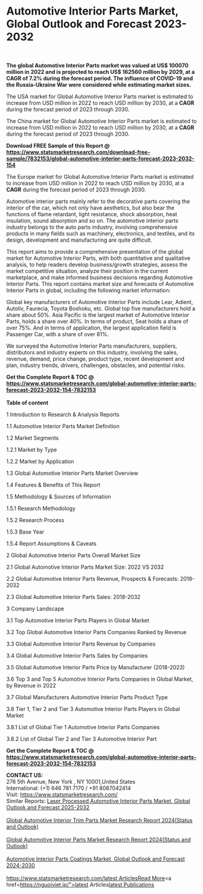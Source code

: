 <h1>Automotive Interior Parts Market, Global Outlook and Forecast 2023-2032</h1><br/><p><strong>The global Automotive Interior Parts market was valued at US$ 100070 million in 2022 and is projected to reach US$ 162560 million by 2029, at a <strong>CAGR</strong> of 7.2% during the forecast period. The influence of COVID-19 and the Russia-Ukraine War were considered while estimating market sizes.</strong></p><p>The USA market for Global Automotive Interior Parts market is estimated to increase from USD million in 2022 to reach USD million by 2030, at a <strong>CAGR</strong> during the forecast period of 2023 through 2030.</p><p>The China market for Global Automotive Interior Parts market is estimated to increase from USD million in 2022 to reach USD million by 2030, at a <strong>CAGR</strong> during the forecast period of 2023 through 2030.</p><p><strong>Download FREE Sample of this Report @ <a href="https://www.statsmarketresearch.com/download-free-sample/7832153/global-automotive-interior-parts-forecast-2023-2032-154">https://www.statsmarketresearch.com/download-free-sample/7832153/global-automotive-interior-parts-forecast-2023-2032-154</a></strong></p><p>The Europe market for Global Automotive Interior Parts market is estimated to increase from USD million in 2022 to reach USD million by 2030, at a <strong>CAGR</strong> during the forecast period of 2023 through 2030.</p><p>Automotive interior parts mainly refer to the decorative parts covering the interior of the car, which not only have aesthetics, but also bear the functions of flame retardant, light resistance, shock absorption, heat insulation, sound absorption and so on. The automotive interior parts industry belongs to the auto parts industry, involving comprehensive products in many fields such as machinery, electronics, and textiles, and its design, development and manufacturing are quite difficult.</p><p>This report aims to provide a comprehensive presentation of the global market for Automotive Interior Parts, with both quantitative and qualitative analysis, to help readers develop business/growth strategies, assess the market competitive situation, analyze their position in the current marketplace, and make informed business decisions regarding Automotive Interior Parts. This report contains market size and forecasts of Automotive Interior Parts in global, including the following market information:</p><p>Global key manufacturers of Automotive Interior Parts include Lear, Adient, Autoliv, Faurecia, Toyota Boshoku, etc. Global top five manufacturers hold a share about 50%. Asia Pacific is the largest market of Automotive Interior Parts, holds a share over 40%. In terms of product, Seat holds a share of over 75%. And in terms of application, the largest application field is Passenger Car, with a share of over 81%.</p><p>We surveyed the Automotive Interior Parts manufacturers, suppliers, distributors and industry experts on this industry, involving the sales, revenue, demand, price change, product type, recent development and plan, industry trends, drivers, challenges, obstacles, and potential risks.</p><div><b>Get the Complete Report & TOC @ <a href="https://www.statsmarketresearch.com/global-automotive-interior-parts-forecast-2023-2032-154-7832153">https://www.statsmarketresearch.com/global-automotive-interior-parts-forecast-2023-2032-154-7832153</a></b></div><br><b>Table of content</b><p>1 Introduction to Research & Analysis Reports<br />
 
  1.1 Automotive Interior Parts Market Definition<br />
 
  1.2 Market Segments<br />
 
  1.2.1 Market by Type<br />
 
  1.2.2 Market by Application<br />
 
  1.3 Global Automotive Interior Parts Market Overview<br />
 
  1.4 Features & Benefits of This Report<br />
 
  1.5 Methodology & Sources of Information<br />
 
  1.5.1 Research Methodology<br />
 
  1.5.2 Research Process<br />
 
  1.5.3 Base Year<br />
 
  1.5.4 Report Assumptions & Caveats<br />
 
 2 Global Automotive Interior Parts Overall Market Size<br />
 
  2.1 Global Automotive Interior Parts Market Size: 2022 VS 2032<br />
 
  2.2 Global Automotive Interior Parts Revenue, Prospects & Forecasts: 2018-2032<br />
 
  2.3 Global Automotive Interior Parts Sales: 2018-2032<br />
 
 3 Company Landscape<br />
 
  3.1 Top Automotive Interior Parts Players in Global Market<br />
 
  3.2 Top Global Automotive Interior Parts Companies Ranked by Revenue<br />
 
  3.3 Global Automotive Interior Parts Revenue by Companies<br />
 
  3.4 Global Automotive Interior Parts Sales by Companies<br />
 
  3.5 Global Automotive Interior Parts Price by Manufacturer (2018-2023)<br />
 
  3.6 Top 3 and Top 5 Automotive Interior Parts Companies in Global Market, by Revenue in 2022<br />
 
  3.7 Global Manufacturers Automotive Interior Parts Product Type<br />
 
  3.8 Tier 1, Tier 2 and Tier 3 Automotive Interior Parts Players in Global Market<br />
 
  3.8.1 List of Global Tier 1 Automotive Interior Parts Companies<br />
 
  3.8.2 List of Global Tier 2 and Tier 3 Automotive Interior Part<br><div><b>Get the Complete Report & TOC @ <a href="https://www.statsmarketresearch.com/global-automotive-interior-parts-forecast-2023-2032-154-7832153">https://www.statsmarketresearch.com/global-automotive-interior-parts-forecast-2023-2032-154-7832153</a></b></div></p> <b>CONTACT US:</b><br>276 5th Avenue, New York , NY 10001,United States<br>International: (+1) 646 781 7170 / +91 8087042414<br>Visit: <a href="https://www.statsmarketresearch.com/">https://www.statsmarketresearch.com/</a><br>Similar Reports: <a href="https://www.statsmarketresearch.com/global-automotive-interior-parts-forecast-2023-2032-154-7832153">Laser Processed Automotive Interior Parts Market, Global Outlook and Forecast 2025-2032</a><br/><br/><a href="https://www.statsmarketresearch.com/global-automotive-interior-parts-forecast-2023-2032-154-7832153">Global Automotive Interior Trim Parts Market Research Report 2024(Status and Outlook)</a><br/><br/><a href="https://www.statsmarketresearch.com/global-automotive-interior-parts-forecast-2023-2032-154-7832153">Global Automotive Interior Parts Market Research Report 2024(Status and Outlook)</a><br/><br/><a href="https://www.statsmarketresearch.com/global-automotive-interior-parts-forecast-2023-2032-154-7832153">Automotive Interior Parts Coatings Market, Global Outlook and Forecast 2024-2030</a><br/><br/><a href="https://gyeongbokgung.com">https://www.statsmarketresearch.com/</a><a href="https://hallyeomaritime.com">latest Articles</a><a href="https://jingwansa.com">Read More</a><a href=https://nguoiviet.jp/">latest Articles</a><a href="https://www.intelmarketresearch.com/">latest Publications</a>